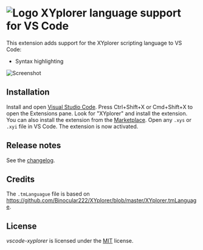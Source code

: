 ![Logo](https://i.imgur.com/KtnTc6C.png) XYplorer language support for VS Code
=====================================

This extension adds support for the XYplorer scripting language to VS Code:

* Syntax highlighting

![Screenshot](https://i.imgur.com/h1LLEQ2.png)

Installation
------------

Install and open [Visual Studio Code](https://code.visualstudio.com/). Press Ctrl+Shift+X or Cmd+Shift+X to open the Extensions pane. Look for "XYplorer" and install the extension. You can also install the extension from the [Marketplace](https://marketplace.visualstudio.com/items?itemName=Otiel.vscode-xyplorer). Open any `.xys` or `.xyi` file in VS Code. The extension is now activated.

Release notes
-------------

See the [changelog](https://github.com/Otiel/vscode-xyplorer/blob/master/CHANGELOG.md).

Credits
-------

The `.tmLanguague` file is based on https://github.com/Binocular222/XYplorer/blob/master/XYplorer.tmLanguage.

License
-------

_vscode-xyplorer_ is licensed under the [MIT](https://github.com/Otiel/vscode-xyplorer/blob/master/LICENSE) license.
